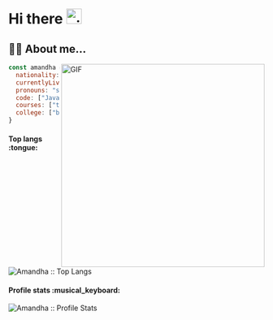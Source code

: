 # Hi there <img alt="gif hello" src="https://raw.githubusercontent.com/MartinHeinz/MartinHeinz/master/wave.gif" width="30px"/>

## :woman_technologist: About me... 

<img align="right" alt="GIF" src="https://ci5.googleusercontent.com/proxy/K62dnpFDWUzlCGGOewrWgd2EVw9jgfxqM0Zc7iudIyrCmHt8TFXRLVtDK3dt3umkdyu2lpkjghTai_LT0iZIjEC5SDh_zUS9SSFRhK4Vx6Tnj_oJjtj3RHGsK0iLl-UIOM05gRoR=s0-d-e1-ft#https://octocat-generator-assets.githubusercontent.com/my-octocat-1615850147658.png" width="400px"/>

```javascript
const amandha = {
  nationality: "rio grande do sul, 🇧🇷",
  currentlyLiving: "california, 🇺🇸",
  pronouns: "she" | "her",
  code: ["JavaScript", "HTML", "CSS", "Python"],
  courses: ["trybe", "progra{maria}"],
  college: ["bachelor's degree in business"]
}
```
                        
                        
                       

<h4 align="left">Top langs :tongue:</h4>

<p align="left"><img src="https://github-readme-stats.vercel.app/api/top-langs/?username=amandhawb&langs_count=10&theme=tokyonight&layout=compact" alt="Amandha :: Top Langs" /></p>

<h4 align="left">Profile stats :musical_keyboard:</h4>

<p align="left"><img src="https://github-readme-stats.vercel.app/api?username=amandhawb&show_icons=true&theme=synthwave" alt="Amandha :: Profile Stats" /></p>
